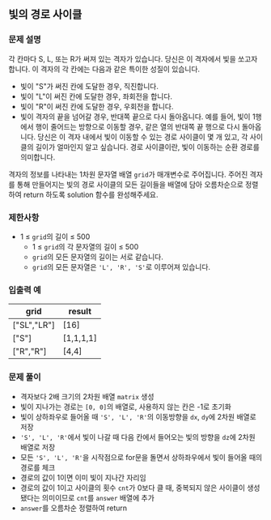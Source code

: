 ## 빛의 경로 사이클

### 문제 설명
각 칸마다 S, L, 또는 R가 써져 있는 격자가 있습니다. 당신은 이 격자에서 빛을 쏘고자 합니다. 이 격자의 각 칸에는 다음과 같은 특이한 성질이 있습니다.

- 빛이 "S"가 써진 칸에 도달한 경우, 직진합니다.
- 빛이 "L"이 써진 칸에 도달한 경우, 좌회전을 합니다.
- 빛이 "R"이 써진 칸에 도달한 경우, 우회전을 합니다.
- 빛이 격자의 끝을 넘어갈 경우, 반대쪽 끝으로 다시 돌아옵니다. 예를 들어, 빛이 1행에서 행이 줄어드는 방향으로 이동할 경우, 같은 열의 반대쪽 끝 행으로 다시 돌아옵니다.
당신은 이 격자 내에서 빛이 이동할 수 있는 경로 사이클이 몇 개 있고, 각 사이클의 길이가 얼마인지 알고 싶습니다. 경로 사이클이란, 빛이 이동하는 순환 경로를 의미합니다.

격자의 정보를 나타내는 1차원 문자열 배열 ```grid```가 매개변수로 주어집니다. 주어진 격자를 통해 만들어지는 빛의 경로 사이클의 모든 길이들을 배열에 담아 오름차순으로 정렬하여 return 하도록 solution 함수를 완성해주세요.

### 제한사항
- 1 ≤ ```grid```의 길이 ≤ 500
    - 1 ≤ ```grid```의 각 문자열의 길이 ≤ 500
    - ```grid```의 모든 문자열의 길이는 서로 같습니다.
    - ```grid```의 모든 문자열은 ```'L', 'R', 'S'```로 이루어져 있습니다.

### 입출력 예
|grid|result|
|------|---|
|["SL","LR"]|[16]|
|["S"]|[1,1,1,1]|
|["R","R"]|[4,4]|

### 문제 풀이
- 격자보다 2배 크기의 2차원 배열 ```matrix``` 생성
- 빛이 지나가는 경로는 ```[0, 0]```의 배열로, 사용하지 않는 칸은 -1로 초기화
- 빛이 상하좌우로 들어올 때 ```'S', 'L', 'R'```의 이동방향을 ```dx```, ```dy```에 2차원 배열로 저장
- ```'S', 'L', 'R'```에서 빛이 나갈 때 다음 칸에서 들어오는 빛의 방향을 ```dz```에 2차원 배열로 저장
- 모든 ```'S', 'L', 'R'```을 시작점으로 for문을 돌면서 상하좌우에서 빛이 들어올 때의 경로를 체크
- 경로의 값이 1이면 이미 빛이 지나간 자리임
- 경로의 값이 1이고 사이클의 횟수 ```cnt```가 0보다 클 때, 중복되지 않은 사이클이 생성됐다는 의미이므로 ```cnt```를 ```answer``` 배열에 추가
- ```answer```를 오름차순 정렬하여 return